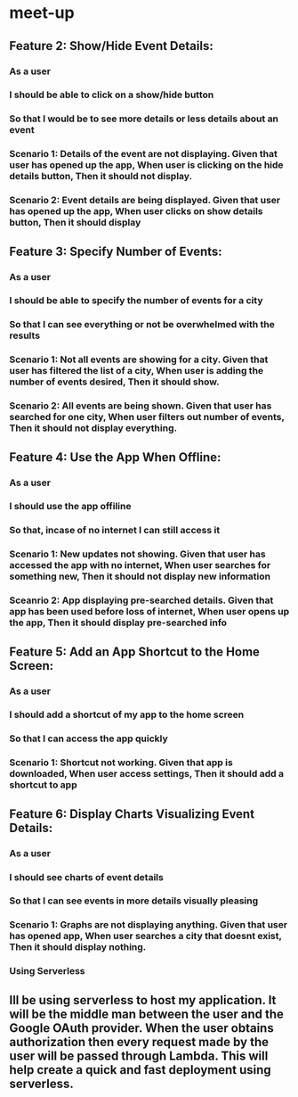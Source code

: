# meet-up


## Feature 2: Show/Hide Event Details:
### As a user
### I should be able to click on a show/hide button
### So that I would be to see more details or less details about an event

### Scenario 1: Details of the event are not displaying. Given that user has opened up the app, When user is clicking on the hide details button, Then it should not display.
### Scenario 2: Event details are being displayed. Given that user has opened up the app, When user clicks on show details button, Then it should display

## Feature 3: Specify Number of Events:
### As a user
### I should be able to specify the number of events for a city
### So that I can see everything or not be overwhelmed with the results

### Scenario 1: Not all events are showing for a city. Given that user has filtered the list of a city, When user is adding the number of events desired, Then it should show.
### Scenario 2: All events are being shown. Given that user has searched for one city, When user filters out number of events, Then it should not display everything.

## Feature 4: Use the App When Offline:
### As a user
### I should use the app offiline
### So that, incase of no internet I can still access it

### Scenario 1: New updates not showing. Given that user has accessed the app with no internet, When user searches for something new, Then it should not display new information
### Sceanrio 2: App displaying pre-searched details. Given that app has been used before loss of internet, When user opens up the app, Then it should display pre-searched info

## Feature 5: Add an App Shortcut to the Home Screen:
### As a user
### I should add a shortcut of my app to the home screen
### So that I can access the app quickly

### Scenario 1: Shortcut not working. Given that app is downloaded, When user access settings, Then it should add a shortcut to app

## Feature 6: Display Charts Visualizing Event Details:
### As a user
### I should see charts of event details
### So that I can see events in more details visually pleasing

### Scenario 1: Graphs are not displaying anything. Given that user has opened app, When user searches a city that doesnt exist, Then it should display nothing.


### Using Serverless

## Ill be using serverless to host my application. It will be the middle man between the user and the Google OAuth provider. When the user obtains authorization then every request made by the user will be passed through Lambda. This will help create a quick and fast deployment using serverless.
